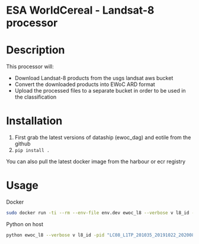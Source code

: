 # ESA WorldCereal - Landsat-8 processor

# Description 

This processor will:

* Download Landsat-8 products from the usgs landsat aws bucket
* Convert the downloaded products into EWoC ARD format
* Upload the processed files to a separate bucket in order to be used in the classification 
# Installation
1. First grab the latest versions of dataship (ewoc_dag) and eotile from the github
2. `pip install .`

You can also pull the latest docker image from the harbour or ecr registry

# Usage

Docker

```bash
sudo docker run -ti --rm --env-file env.dev ewoc_l8 --verbose v l8_id -pid "LC08_L1TP_201035_20191022_20200825_02_T1 LC08_L1TP_201034_20191022_20200825_02_T1" -t 30STG -o ../out
```

Python on host 

```bash
python ewoc_l8 --verbose v l8_id -pid "LC08_L1TP_201035_20191022_20200825_02_T1 LC08_L1TP_201034_20191022_20200825_02_T1" -t 30STG -o ../out --sr"
```
